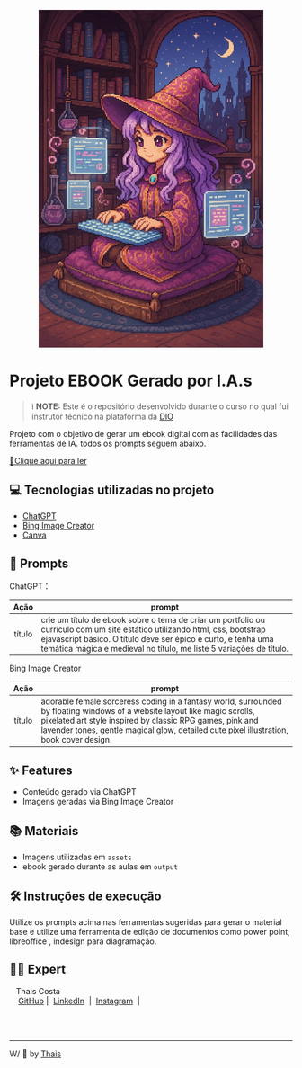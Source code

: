 <p align="center">
<img 
    src="./assets/capa_ebook.jpeg"
    width="400"  
/>
</p>

# Projeto EBOOK Gerado por I.A.s


 > ℹ️ **NOTE:** Este é o repositório desenvolvido durante o curso no qual fui instrutor técnico na plataforma da [DIO](https://dio.me)

Projeto com o objetivo de gerar um ebook digital com as facilidades das ferramentas de IA. todos os prompts
seguem abaixo.

<a href="https://github.com/tha-is/prompts-recipe-to-create-a-ebook/blob/main/output/ebook%20-%20portfolio%20output.pdf" title="View PDF now"> 📕Clique aqui para ler</a>

## 💻 Tecnologias utilizadas no projeto

- [ChatGPT](https://chat.openai.com/) 
- [Bing Image Creator](https://www.bing.com/images/create)
- [Canva](https://www.canva.com/)

## 🧠 Prompts


ChatGPT：

                                                                                                                                                              
|  Ação  | prompt                                                                                 |
| :----: | -------------------------------------------------------------------------------------- |
| título | crie um título de ebook sobre o tema de criar um portfolio ou currículo com um site estático utilizando html, css, bootstrap ejavascript básico. O título deve ser épico e curto, e tenha uma temática mágica e medieval no título, me liste 5 variações de título. |


Bing Image Creator

|  Ação  | prompt                                                                                 |
| :----: | -------------------------------------------------------------------------------------- |
| título | adorable female sorceress coding in a fantasy world, surrounded by floating windows of a website layout like magic scrolls, pixelated art style inspired by classic RPG games, pink and lavender tones, gentle magical glow, detailed cute pixel illustration, book cover design |

## ✨ Features

- Conteúdo gerado via ChatGPT
- Imagens geradas via Bing Image Creator

## 📚 Materiais

- Imagens utilizadas em `assets`
- ebook gerado durante as aulas em `output`

## 🛠️ Instruções de execução

Utilize os prompts acima nas ferramentas sugeridas para gerar o material base e utilize uma ferramenta de edição de documentos como power point, libreoffice , indesign para diagramação.

## 👨‍💻 Expert

<p>
    <p>&nbsp&nbsp&nbspThais Costa<br>
    &nbsp&nbsp&nbsp
    <a href="https://github.com/tha-is">
    GitHub</a>&nbsp;|&nbsp;
    <a href="https://www.linkedin.com/in/
tha-is-costa">LinkedIn</a>
&nbsp;|&nbsp;
    <a href="https://www.instagram.com/_thaisco/">
    Instagram</a>
&nbsp;|&nbsp;</p>
</p>
<br/><br/>
<p>

---

W/ 💜 by [Thais](https://github.com/tha-is)